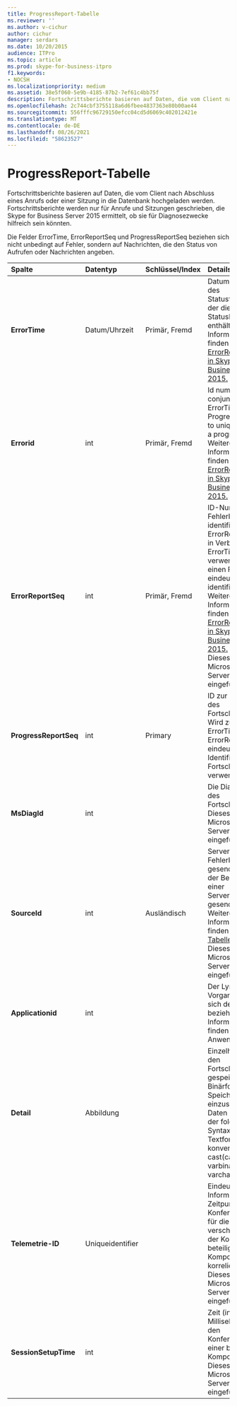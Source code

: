 ```yaml
---
title: ProgressReport-Tabelle
ms.reviewer: ''
ms.author: v-cichur
author: cichur
manager: serdars
ms.date: 10/20/2015
audience: ITPro
ms.topic: article
ms.prod: skype-for-business-itpro
f1.keywords:
- NOCSH
ms.localizationpriority: medium
ms.assetid: 38e5f060-5e9b-4185-87b2-7ef61c4bb75f
description: Fortschrittsberichte basieren auf Daten, die vom Client nach Abschluss eines Anrufs oder einer Sitzung in die Datenbank hochgeladen werden. Fortschrittsberichte werden nur für Anrufe und Sitzungen geschrieben, die Skype for Business Server 2015 ermittelt, ob sie für Diagnosezwecke hilfreich sein könnten.
ms.openlocfilehash: 2c744cbf3755118a6d6fbee4837363e80b00ae44
ms.sourcegitcommit: 556fffc96729150efcc04cd5d6069c402012421e
ms.translationtype: MT
ms.contentlocale: de-DE
ms.lasthandoff: 08/26/2021
ms.locfileid: "58623527"
---
```

# <a name="progressreport-table"></a>ProgressReport-Tabelle
 
Fortschrittsberichte basieren auf Daten, die vom Client nach Abschluss eines Anrufs oder einer Sitzung in die Datenbank hochgeladen werden. Fortschrittsberichte werden nur für Anrufe und Sitzungen geschrieben, die Skype for Business Server 2015 ermittelt, ob sie für Diagnosezwecke hilfreich sein könnten.
  
Die Felder ErrorTime, ErrorReportSeq und ProgressReportSeq beziehen sich nicht unbedingt auf Fehler, sondern auf Nachrichten, die den Status von Aufrufen oder Nachrichten angeben.
  
|**Spalte**|**Datentyp**|**Schlüssel/Index**|**Details**|
|:-----|:-----|:-----|:-----|
|**ErrorTime** <br/> |Datum/Uhrzeit  <br/> |Primär, Fremd  <br/> |Datum und Uhrzeit des Statusfehlerberichts, der diesen Statusbericht enthält. Weitere Informationen finden Sie in der [ErrorReport-Tabelle in Skype for Business Server 2015.](errorreport.md) <br/> |
|**Errorid** <br/> |int  <br/> |Primär, Fremd  <br/> |Id number used in conjunction with ErrorTime, ProgressReportSeq to uniquely identify a progress report. Weitere Informationen finden Sie in der [ErrorReport-Tabelle in Skype for Business Server 2015.](errorreport.md) <br/> |
|**ErrorReportSeq** <br/> |int  <br/> |Primär, Fremd  <br/> |ID-Nummer, die den Fehlerbericht identifiziert. ErrorReporSeq wird in Verbindung mit ErrorTime verwendet, um einen Fehlerbericht eindeutig zu identifizieren. Weitere Informationen finden Sie in der [ErrorReport-Tabelle in Skype for Business Server 2015.](errorreport.md) <br/> Dieses Feld wurde in Microsoft Lync Server 2013 eingeführt.  <br/> |
|**ProgressReportSeq** <br/> |int  <br/> |Primary  <br/> |ID zur Identifikation des Fortschrittsberichts. Wird zusammen mit ErrorTime und ErrorReportSeq zur eindeutigen Identifikation eines Fortschrittsberichts verwendet.  <br/> |
|**MsDiagId** <br/> |int  <br/> ||Die Diagnose-ID des Fortschrittberichts.  <br/> Dieses Feld wurde in Microsoft Lync Server 2013 eingeführt.  <br/> |
|**SourceId** <br/> |int  <br/> |Ausländisch  <br/> |Server, der den Fehlerbericht gesendet hat (wenn der Bericht von einer Serverkomponente gesendet wurde). Weitere Informationen finden Sie in der [Tabelle "Server".](servers.md) Dieses Feld wurde in Microsoft Lync Server 2013 eingeführt. <br/> |
|**Applicationid** <br/> |int  <br/> ||Der Lync Server-Vorgang, auf den sich der Bericht bezieht. Weitere Informationen finden Sie in der Anwendungstabelle.  <br/> |
|**Detail** <br/> |Abbildung  <br/> ||Einzelheiten über den Fortschrittsbericht, gespeichert im Binärformat, um Speicherplatz einzusparen. Diese Daten können mit der folgenden Syntax in ein Textformat konvertiert werden.  <br/> cast(cast(Detail as varbinary(max)) as varchar(max))  <br/> |
|**Telemetrie-ID** <br/> |Uniqueidentifier  <br/> ||Eindeutige ID, die Informationen zum Zeitpunkt des Konferenzbeitritts für die verschiedenen an der Konferenz beteiligten Komponenten korreliert.  <br/> Dieses Feld wurde in Microsoft Lync Server 2013 eingeführt.  <br/> |
|**SessionSetupTime** <br/> |int  <br/> ||Zeit (in Millisekunden) für den Konferenzbeitritt einer bestimmten Komponente.  <br/> Dieses Feld wurde in Microsoft Lync Server 2013 eingeführt.  <br/> |
   

